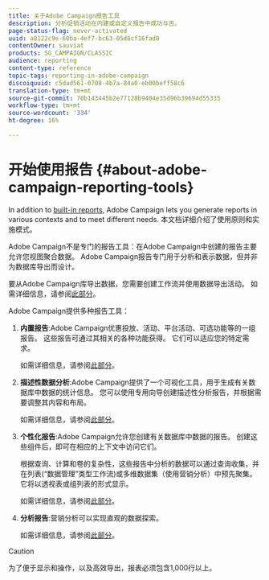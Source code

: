 ```yaml
---
title: 关于Adobe Campaign报告工具
description: 分析促销活动在内建或自定义报告中成功与否。
page-status-flag: never-activated
uuid: a8122c9e-60ba-4ef7-bc63-05d6cf16fad0
contentOwner: sauviat
products: SG_CAMPAIGN/CLASSIC
audience: reporting
content-type: reference
topic-tags: reporting-in-adobe-campaign
discoiquuid: c5dad561-0708-4b7a-84a0-eb00beff58c6
translation-type: tm+mt
source-git-commit: 70b143445b2e77128b9404e35d96b39694d55335
workflow-type: tm+mt
source-wordcount: '334'
ht-degree: 16%

---
```



# 开始使用报告 {#about-adobe-campaign-reporting-tools}

In addition to [built-in reports](../../reporting/using/about-campaign-built-in-reports.md), Adobe Campaign lets you generate reports in various contexts and to meet different needs. 本文档详细介绍了使用原则和实施模式。

Adobe Campaign不是专门的报告工具：在Adobe Campaign中创建的报告主要允许您视图聚合数据。 Adobe Campaign报告专门用于分析和表示数据，但并非为数据库导出而设计。

要从Adobe Campaign库导出数据，您需要创建工作流并使用数据导出活动。 如需详细信息，请参阅[此部分](../../workflow/using/about-action-activities.md)。

Adobe Campaign提供多种报告工具：

1. **内置报告**:Adobe Campaign优惠投放、活动、平台活动、可选功能等的一组报告。 这些报告可通过其相关的各种功能获得。 它们可以适应您的特定需求。

   如需详细信息，请参阅[此部分](../../reporting/using/about-campaign-built-in-reports.md)。

1. **描述性数据分析**:Adobe Campaign提供了一个可视化工具，用于生成有关数据库中数据的统计信息。 您可以使用专用向导创建描述性分析报告，并根据需要调整其内容和布局。

   如需详细信息，请参阅[此部分](../../reporting/using/about-descriptive-analysis.md)。

1. **个性化报告**:Adobe Campaign允许您创建有关数据库中数据的报告。 创建这些组件后，即可在相应的上下文中访问它们。

   根据查询、计算和卷的复杂性，这些报告中分析的数据可以通过查询收集，并在列表(“数据管理”类型工作流)或多维数据集（使用营销分析）中预先聚集。 它将以透视表或组列表的形式显示。

   如需详细信息，请参阅[此部分](../../reporting/using/about-reports-creation-in-campaign.md)。

1. **分析报告**:营销分析可以实现直观的数据探索。

   如需详细信息，请参阅[此部分](../../reporting/using/about-cubes.md)。

>[!CAUTION]
>
>为了便于显示和操作，以及高效导出，报表必须包含1,000行以上。